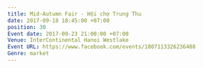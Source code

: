 ```yaml
---
title: Mid-Autumn Fair - Hội chợ Trung Thu
date: 2017-09-18 18:45:00 +07:00
position: 30
Event date: 2017-09-23 21:00:00 +07:00
Venue: InterContinental Hanoi Westlake
Event URL: https://www.facebook.com/events/1807113326236488
Genre: market
---
```


